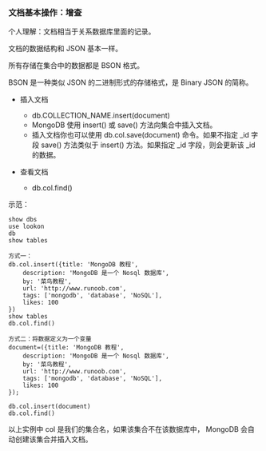 ### 文档基本操作：增查 ###
个人理解：文档相当于关系数据库里面的记录。

文档的数据结构和 JSON 基本一样。

所有存储在集合中的数据都是 BSON 格式。

BSON 是一种类似 JSON 的二进制形式的存储格式，是 Binary JSON 的简称。

- 插入文档
	- db.COLLECTION_NAME.insert(document)
	- MongoDB 使用 insert() 或 save() 方法向集合中插入文档。
	- 插入文档你也可以使用 db.col.save(document) 命令。如果不指定 _id 字段 save() 方法类似于 insert() 方法。如果指定 _id 字段，则会更新该 _id 的数据。

- 查看文档
	- db.col.find()

示范：

	show dbs
	use lookon
	db
	show tables

	方式一：
	db.col.insert({title: 'MongoDB 教程', 
	    description: 'MongoDB 是一个 Nosql 数据库',
	    by: '菜鸟教程',
	    url: 'http://www.runoob.com',
	    tags: ['mongodb', 'database', 'NoSQL'],
	    likes: 100
	})
	show tables
	db.col.find()

	方式二：将数据定义为一个变量
	document=({title: 'MongoDB 教程', 
	    description: 'MongoDB 是一个 Nosql 数据库',
	    by: '菜鸟教程',
	    url: 'http://www.runoob.com',
	    tags: ['mongodb', 'database', 'NoSQL'],
	    likes: 100
	});
	
	db.col.insert(document)
	db.col.find()


以上实例中 col 是我们的集合名，如果该集合不在该数据库中， MongoDB 会自动创建该集合并插入文档。
